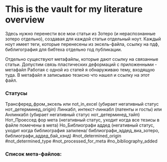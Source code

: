 # This is the vault for my literature overview

Здесь нужно перенести все мои статьи из Зотеро (и нераспознанные зотеро отдельно), создавая для каждой статьи отдельный ноут. Каждый ноут имеет теги, которые перенесены из эксель-файла, ссылку на пдф, библигография для бибтеха отдельно год публикации.

Отдельно существуют метафайлы, которые дают ссылку на связанные статьи. Допустим связь пластических деформаций с приложенными - метафайл
Работая с одной из статей я обнаруживаю тему, входящую туда. В метафайл я записываю тезисно что нашел и ссылку на этот файл.

### Статусы 
Трансферед_фром_эксель или not_in_excel (убирает негативный статус нот_детерминед_origin)
Линкабл, интекст-линкабл (патенты и госты) или Анлинкабл (убирает негативный статус нот_детерминед_тайп)
Нот_Проессед фор мета (негативный статус, уходит когда все тезисы в файле помечены в мета)
Но_Библиографи аддед (негативный статус, уходит когда библиография запилена/ библиографи_эддед_виа_зотеро, библиографи_аддед_бай_хэнд)
#not_determined_origin
#not_determined_type
#not_processed_for_meta
#no_bibliography_added

	
### Список мета-файлов:
